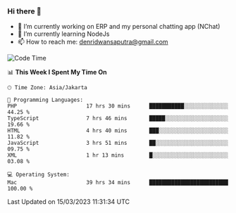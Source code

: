 ### Hi there 👋

- 🔭 I’m currently working on ERP and my personal chatting app (NChat)
- 🌱 I’m currently learning NodeJs
- 📫 How to reach me: denridwansaputra@gmail.com


<!--START_SECTION:waka-->
![Code Time](http://img.shields.io/badge/Code%20Time-2%2C792%20hrs%2036%20mins-blue)

📊 **This Week I Spent My Time On** 

```text
🕑︎ Time Zone: Asia/Jakarta

💬 Programming Languages: 
PHP                      17 hrs 30 mins      ███████████░░░░░░░░░░░░░░   44.25 % 
TypeScript               7 hrs 46 mins       █████░░░░░░░░░░░░░░░░░░░░   19.66 % 
HTML                     4 hrs 40 mins       ███░░░░░░░░░░░░░░░░░░░░░░   11.82 % 
JavaScript               3 hrs 51 mins       ██░░░░░░░░░░░░░░░░░░░░░░░   09.75 % 
XML                      1 hr 13 mins        █░░░░░░░░░░░░░░░░░░░░░░░░   03.08 % 

💻 Operating System: 
Mac                      39 hrs 34 mins      █████████████████████████   100.00 % 
```


 Last Updated on 15/03/2023 11:31:34 UTC
<!--END_SECTION:waka-->
